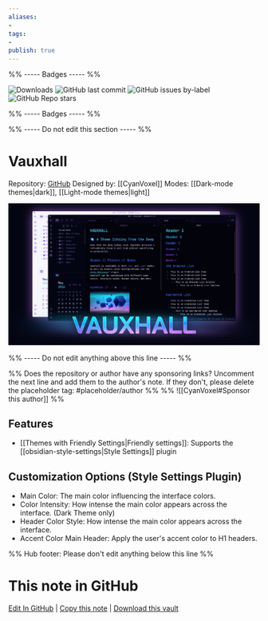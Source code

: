 ```yaml
---
aliases:
- 
tags: 
- 
publish: true
---
```


%% ----- Badges ----- %%

![Downloads](https://img.shields.io/badge/downloads-2378-573E7A?style=for-the-badge&logo=)
![GitHub last commit](https://img.shields.io/github/last-commit/CyanVoxel/vauxhall-obsidian?color=573E7A&label=last%20update&logo=github&style=for-the-badge)
![GitHub issues by-label](https://img.shields.io/github/issues/CyanVoxel/vauxhall-obsidian/help%20wanted?color=573E7A&logo=github&style=for-the-badge) 
![GitHub Repo stars](https://img.shields.io/github/stars/CyanVoxel/vauxhall-obsidian?color=573E7A&logo=github&style=for-the-badge)

%% ----- Badges ----- %%

%% ----- Do not edit this section ----- %%

# Vauxhall

Repository: [GitHub](https://github.com/CyanVoxel/vauxhall-obsidian)
Designed by: [[CyanVoxel]]
Modes: [[Dark-mode themes|dark]], [[Light-mode themes|light]]



![screenshot](https://github.com/CyanVoxel/vauxhall-obsidian/raw/HEAD/cover.png)

%% ----- Do not edit anything above this line ----- %% 

%% Does the repository or author have any sponsoring links? Uncomment the next line and add them to the author's note. If they don't, please delete the placeholder tag: #placeholder/author %%
%% ![[CyanVoxel#Sponsor this author]] %%


## Features

- [[Themes with Friendly Settings|Friendly settings]]: Supports the [[obsidian-style-settings|Style Settings]] plugin

## Customization Options (Style Settings Plugin) 
- Main Color: The main color influencing the interface colors.
- Color Intensity: How intense the main color appears across the interface. (Dark Theme only)
- Header Color Style: How intense the main color appears across the interface.
- Accent Color Main Header: Apply the user's accent color to H1 headers.


%% Hub footer: Please don't edit anything below this line %%

# This note in GitHub

<span class="git-footer">[Edit In GitHub](https://github.dev/obsidian-community/obsidian-hub/blob/main/02%20-%20Community%20Expansions/02.05%20All%20Community%20Expansions/Themes/Vauxhall.md "git-hub-edit-note") | [Copy this note](https://raw.githubusercontent.com/obsidian-community/obsidian-hub/main/02%20-%20Community%20Expansions/02.05%20All%20Community%20Expansions/Themes/Vauxhall.md "git-hub-copy-note") | [Download this vault](https://github.com/obsidian-community/obsidian-hub/archive/refs/heads/main.zip "git-hub-download-vault") </span>
